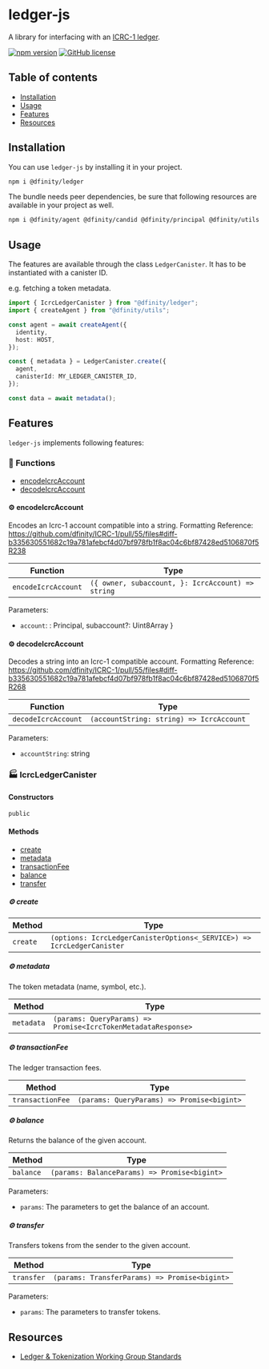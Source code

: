 # ledger-js

A library for interfacing with an [ICRC-1 ledger](https://github.com/dfinity/ic/tree/master/rs/rosetta-api/icrc1).

[![npm version](https://img.shields.io/npm/v/@dfinity/ledger.svg?logo=npm)](https://www.npmjs.com/package/@dfinity/ledger) [![GitHub license](https://img.shields.io/badge/license-Apache%202.0-blue.svg)](https://opensource.org/licenses/Apache-2.0)

## Table of contents

- [Installation](#installation)
- [Usage](#usage)
- [Features](#features)
- [Resources](#resources)

## Installation

You can use `ledger-js` by installing it in your project.

```bash
npm i @dfinity/ledger
```

The bundle needs peer dependencies, be sure that following resources are available in your project as well.

```bash
npm i @dfinity/agent @dfinity/candid @dfinity/principal @dfinity/utils
```

## Usage

The features are available through the class `LedgerCanister`. It has to be instantiated with a canister ID.

e.g. fetching a token metadata.

```ts
import { IcrcLedgerCanister } from "@dfinity/ledger";
import { createAgent } from "@dfinity/utils";

const agent = await createAgent({
  identity,
  host: HOST,
});

const { metadata } = LedgerCanister.create({
  agent,
  canisterId: MY_LEDGER_CANISTER_ID,
});

const data = await metadata();
```

## Features

`ledger-js` implements following features:

<!-- TSDOC_START -->

### :toolbox: Functions

- [encodeIcrcAccount](#gear-encodeicrcaccount)
- [decodeIcrcAccount](#gear-decodeicrcaccount)

#### :gear: encodeIcrcAccount

Encodes an Icrc-1 account compatible into a string.
Formatting Reference: https://github.com/dfinity/ICRC-1/pull/55/files#diff-b335630551682c19a781afebcf4d07bf978fb1f8ac04c6bf87428ed5106870f5R238

| Function | Type |
| ---------- | ---------- |
| `encodeIcrcAccount` | `({ owner, subaccount, }: IcrcAccount) => string` |

Parameters:

* `account`: : Principal, subaccount?: Uint8Array }


#### :gear: decodeIcrcAccount

Decodes a string into an Icrc-1 compatible account.
Formatting Reference: https://github.com/dfinity/ICRC-1/pull/55/files#diff-b335630551682c19a781afebcf4d07bf978fb1f8ac04c6bf87428ed5106870f5R268

| Function | Type |
| ---------- | ---------- |
| `decodeIcrcAccount` | `(accountString: string) => IcrcAccount` |

Parameters:

* `accountString`: string



### :factory: IcrcLedgerCanister



#### Constructors

`public`



#### Methods

- [create](#gear-create)
- [metadata](#gear-metadata)
- [transactionFee](#gear-transactionfee)
- [balance](#gear-balance)
- [transfer](#gear-transfer)

##### :gear: create

| Method | Type |
| ---------- | ---------- |
| `create` | `(options: IcrcLedgerCanisterOptions<_SERVICE>) => IcrcLedgerCanister` |

##### :gear: metadata

The token metadata (name, symbol, etc.).

| Method | Type |
| ---------- | ---------- |
| `metadata` | `(params: QueryParams) => Promise<IcrcTokenMetadataResponse>` |

##### :gear: transactionFee

The ledger transaction fees.

| Method | Type |
| ---------- | ---------- |
| `transactionFee` | `(params: QueryParams) => Promise<bigint>` |

##### :gear: balance

Returns the balance of the given account.

| Method | Type |
| ---------- | ---------- |
| `balance` | `(params: BalanceParams) => Promise<bigint>` |

Parameters:

* `params`: The parameters to get the balance of an account.


##### :gear: transfer

Transfers tokens from the sender to the given account.

| Method | Type |
| ---------- | ---------- |
| `transfer` | `(params: TransferParams) => Promise<bigint>` |

Parameters:

* `params`: The parameters to transfer tokens.



<!-- TSDOC_END -->

## Resources

- [Ledger & Tokenization Working Group Standards](https://github.com/dfinity/ICRC-1/)
